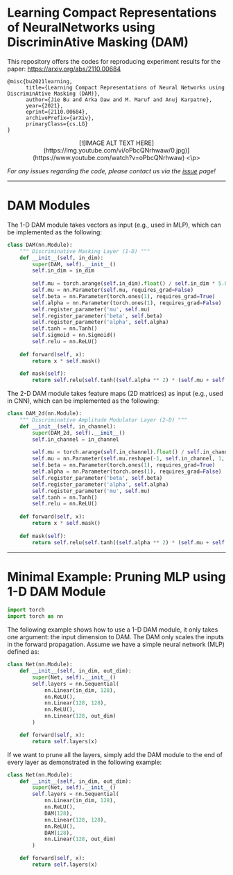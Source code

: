 # Learning Compact Representations of NeuralNetworks using DiscriminAtive Masking (DAM)

This repository offers the codes for reproducing experiment results for the paper: https://arxiv.org/abs/2110.00684

```
@misc{bu2021learning,
      title={Learning Compact Representations of Neural Networks using DiscriminAtive Masking (DAM)}, 
      author={Jie Bu and Arka Daw and M. Maruf and Anuj Karpatne},
      year={2021},
      eprint={2110.00684},
      archivePrefix={arXiv},
      primaryClass={cs.LG}
}
```

<p align="center">
[![IMAGE ALT TEXT HERE](https://img.youtube.com/vi/oPbcQNrhwaw/0.jpg)](https://www.youtube.com/watch?v=oPbcQNrhwaw)
<\p>

*For any issues regarding the code, please contact us via the [issue](https://github.com/jayroxis/dam-pytorch/issues) page!*

-------------

# DAM Modules

The 1-D DAM module takes vectors as input (e.g., used in MLP), which can be implemented as the following:
```python
class DAM(nn.Module):
    """ Discriminative Masking Layer (1-D) """
    def __init__(self, in_dim):
        super(DAM, self).__init__()
        self.in_dim = in_dim
        
        self.mu = torch.arange(self.in_dim).float() / self.in_dim * 5.0
        self.mu = nn.Parameter(self.mu, requires_grad=False)
        self.beta = nn.Parameter(torch.ones(1), requires_grad=True)
        self.alpha = nn.Parameter(torch.ones(1), requires_grad=False)
        self.register_parameter('mu', self.mu)
        self.register_parameter('beta', self.beta)
        self.register_parameter('alpha', self.alpha)
        self.tanh = nn.Tanh()
        self.sigmoid = nn.Sigmoid()
        self.relu = nn.ReLU()
        
    def forward(self, x):
        return x * self.mask()
    
    def mask(self):
        return self.relu(self.tanh((self.alpha ** 2) * (self.mu + self.beta)))
```
The 2-D DAM module takes feature maps (2D matrices) as input (e.g., used in CNN), which can be implemented as the following:
```python
class DAM_2d(nn.Module):
    """ Discriminative Amplitude Modulator Layer (2-D) """
    def __init__(self, in_channel):
        super(DAM_2d, self).__init__()
        self.in_channel = in_channel
        
        self.mu = torch.arange(self.in_channel).float() / self.in_channel * 5
        self.mu = nn.Parameter(self.mu.reshape(-1, self.in_channel, 1, 1), requires_grad=False)
        self.beta = nn.Parameter(torch.ones(1), requires_grad=True)
        self.alpha = nn.Parameter(torch.ones(1), requires_grad=False)
        self.register_parameter('beta', self.beta)
        self.register_parameter('alpha', self.alpha)
        self.register_parameter('mu', self.mu)
        self.tanh = nn.Tanh()
        self.relu = nn.ReLU()
        
    def forward(self, x):
        return x * self.mask()
    
    def mask(self):
        return self.relu(self.tanh((self.alpha ** 2) * (self.mu + self.beta)))
```

-------------

# Minimal Example: Pruning MLP using 1-D DAM Module
```python
import torch
import torch as nn
```
The following example shows how to use a 1-D DAM module, it only takes one argument: the input dimension to DAM. The DAM only scales the inputs in the forward propagation.
Assume we have a simple neural network (MLP) defined as:
```python
class Net(nn.Module):
    def __init__(self, in_dim, out_dim):
        super(Net, self).__init__()
        self.layers = nn.Sequential(
            nn.Linear(in_dim, 128),
            nn.ReLU(),
            nn.Linear(128, 128),
            nn.ReLU(),
            nn.Linear(128, out_dim)
        )

    def forward(self, x):
        return self.layers(x)
```
If we want to prune all the layers, simply add the DAM module to the end of every layer as demonstrated in the following example:
```python
class Net(nn.Module):
    def __init__(self, in_dim, out_dim):
        super(Net, self).__init__()
        self.layers = nn.Sequential(
            nn.Linear(in_dim, 128),
            nn.ReLU(),
            DAM(128),
            nn.Linear(128, 128),
            nn.ReLU(),
            DAM(128),
            nn.Linear(128, out_dim)
        )

    def forward(self, x):
        return self.layers(x)
```
